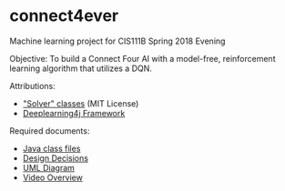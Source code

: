 # connect4ever
Machine learning project for CIS111B Spring 2018 Evening

Objective: To build a Connect Four AI with a model-free, reinforcement learning algorithm that utilizes a DQN. 

Attributions:  
  - ["Solver" classes](https://github.com/raulgonzalezcz/Connect4-AI-Java) (MIT License)  
  - [Deeplearning4j Framework](https://deeplearning4j.org/)  

Required documents:  
  - [Java class files](https://github.com/pseudodennis/connect4ever/tree/master/java/connect4ever)
  - [Design Decisions](https://github.com/pseudodennis/connect4ever/blob/master/Design%20Decisions.docx)  
  - [UML Diagram](https://github.com/pseudodennis/connect4ever/blob/master/UML-light.png)  
  - [Video Overview](https://youtu.be/ATm-1p-iFV4)  
